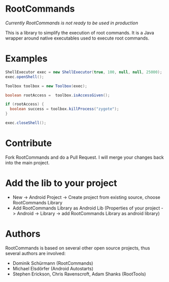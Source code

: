 # RootCommands

_Currently RootCommands is not ready to be used in production_

This is a library to simplify the execution of root commands.
It is a Java wrapper around native executables used to execute root commands.

# Examples

```java
ShellExecutor exec = new ShellExecutor(true, 100, null, null, 25000);
exec.openShell();

Toolbox toolbox = new Toolbox(exec);

boolean rootAccess =  toolbox.isAccessGiven();

if (rootAccess) {
  boolean success = toolbox.killProcess("zygote");
}

exec.closeShell();
```

# Contribute

Fork RootCommands and do a Pull Request. I will merge your changes back into the main project.

# Add the lib to your project

* New -> Android Project -> Create project from existing source, choose RootCommands Library
* Add RootCommands Library as Android Lib (Properties of your project -> Android -> Library -> add RootCommands Library as android library)

# Authors
RootCommands is based on several other open source projects, thus several authors are involved:

* Dominik Schürmann (RootCommands)
* Michael Elsdörfer (Android Autostarts)
* Stephen Erickson, Chris Ravenscroft, Adam Shanks (RootTools)
